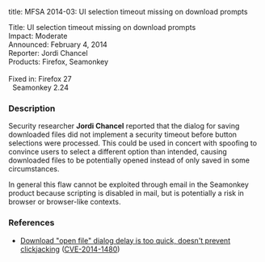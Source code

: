 title: MFSA 2014-03: UI selection timeout missing on download prompts

<p>
<span class="label">Title:</span>      UI selection timeout missing on download
prompts<br/>
<span class="label">Impact:</span>     Moderate<br/>
<span class="label">Announced:</span>  February 4, 2014<br/>
<span class="label">Reporter:</span>   Jordi Chancel<br/>
<span class="label">Products:</span>   Firefox, Seamonkey<br/>
<br/>
<span class="label">Fixed in:</span>   Firefox 27<br/>
<span class="label">&#160;</span>      Seamonkey 2.24<br/>
</p>


<h3>Description</h3>

<p>Security researcher <strong>Jordi Chancel</strong> reported that the dialog
for saving downloaded files did not implement a security timeout before button
selections were processed. This could be used in concert with spoofing to
convince users to select a different option than intended, causing downloaded
files to be potentially opened instead of only saved in some circumstances.
</p>

<p class="note">In general this flaw cannot be exploited through email in the
Seamonkey product because scripting is disabled in mail, but is potentially a
risk in browser or browser-like contexts.</p>

<h3>References</h3>

<ul>
  <li><a href="https://bugzilla.mozilla.org/show_bug.cgi?id=916726">
       Download "open file" dialog delay is too quick, doesn't prevent
clickjacking</a> (<a href="http://cve.mitre.org/cgi-bin/cvename.cgi?name=CVE-2014-1480" class="ex-ref">CVE-2014-1480</a>)</li>
</ul>



